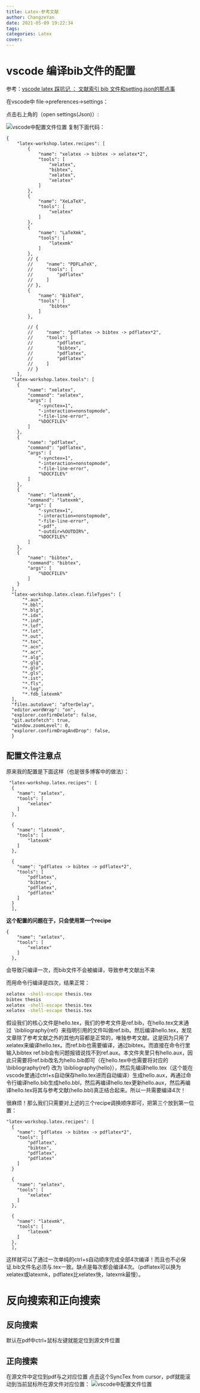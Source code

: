 ```yaml
---
title: Latex-参考文献
author: ChangzeYan
date: 2021-05-09 19:22:34
tags: 
categories: Latex
cover:
---
```


# vscode 编译bib文件的配置

参考：[vscode latex 踩坑记 ： 文献索引 bib 文件和setting.json的那点事](https://blog.csdn.net/lishu14/article/details/102774145)

在vscode中 file->preferences->settings：

点击右上角的（open settings(Json)）:

![vscode中配置文件位置](https://github.com/ChangzeYan/ChangzeYan.github.io/raw/hexo/source/pic/vscode-latex-setting.png)
复制下面代码：
```
{
    "latex-workshop.latex.recipes": [
        {
            "name": "xelatex -> bibtex -> xelatex*2",
            "tools": [
                "xelatex",
                "bibtex",
                "xelatex",
                "xelatex"
            ]
        },
        {
            "name": "XeLaTeX",
            "tools": [
                "xelatex"
            ]
        },
        {
            "name": "LaTeXmk",
            "tools": [
                "latexmk"
            ]
        },
        // {
        //     "name": "PDFLaTeX",
        //     "tools": [
        //         "pdflatex"
        //     ]
        // },
        {
            "name": "BibTeX",
            "tools": [
                "bibtex"
            ]
        },
        
        // {
        //     "name": "pdflatex -> bibtex -> pdflatex*2",
        //     "tools": [
        //         "pdflatex",
        //         "bibtex",
        //         "pdflatex",
        //         "pdflatex"
        //     ]
        // }
    ],
  "latex-workshop.latex.tools": [
    {
        "name": "xelatex",
        "command": "xelatex",
        "args": [
            "-synctex=1",
            "-interaction=nonstopmode",
            "-file-line-error",
            "%DOCFILE%"
        ]
    },
    {
        "name": "pdflatex",
        "command": "pdflatex",
        "args": [
            "-synctex=1",
            "-interaction=nonstopmode",
            "-file-line-error",
            "%DOCFILE%"
        ]
    },
    {
        "name": "latexmk",
        "command": "latexmk",
        "args": [
            "-synctex=1",
            "-interaction=nonstopmode",
            "-file-line-error",
            "-pdf",
            "-outdir=%OUTDIR%",
            "%DOCFILE%"
        ]
    },
    {
        "name": "bibtex",
        "command": "bibtex",
        "args": [
            "%DOCFILE%"
        ]
    }
  ],
  "latex-workshop.latex.clean.fileTypes": [
      "*.aux",
      "*.bbl",
      "*.blg",
      "*.idx",
      "*.ind",
      "*.lof",
      "*.lot",
      "*.out",
      "*.toc",
      "*.acn",
      "*.acr",
      "*.alg",
      "*.glg",
      "*.glo",
      "*.gls",
      "*.ist",
      "*.fls",
      "*.log",
      "*.fdb_latexmk"
  ],
  "files.autoSave": "afterDelay",
  "editor.wordWrap": "on",
  "explorer.confirmDelete": false,
  "git.autofetch": true,
  "window.zoomLevel": 0,
  "explorer.confirmDragAndDrop": false,
  }
```

## 配置文件注意点
原来我的配置是下面这样（也是很多博客中的做法）：
```
 "latex-workshop.latex.recipes": [
  {
    "name": "xelatex",
    "tools": [
        "xelatex"
    ]
  },
 
  {
    "name": "latexmk",
    "tools": [
        "latexmk"
    ]
  },
  
  {
    "name": "pdflatex -> bibtex -> pdflatex*2",
    "tools": [
        "pdflatex",
        "bibtex",
        "pdflatex",
        "pdflatex"
    ]
  }
  ],

```

**这个配置的问题在于，只会使用第一个recipe**

```
{
    "name": "xelatex",
    "tools": [
        "xelatex"
    ]
  },
```

会导致只编译一次，而bib文件不会被编译，导致参考文献出不来

而用命令行编译是四次，结果正常：
```bash
xelatex -shell-escape thesis.tex
bibtex thesis
xelatex -shell-escape thesis.tex
xelatex -shell-escape thesis.tex
```


假设我们的核心文件是hello.tex，我们的参考文件是ref.bib，在hello.tex文末通过  \bibliography{ref}  来指明引用的文件叫做ref.bib。然后编译hello.tex，发现文章除了参考文献之外的其他内容都是正常的，唯独参考文献。这是因为只用了xelatex来编译hello.tex。而ref.bib也需要编译，通过bibtex。而直接在命令行里输入bibtex ref.bib会有问题报错说找不到ref.aux。本文件夹里只有hello.aux，因此只需要将ref.bib改名为hello.bib即可（在hello.tex中也需要将对应的 \bibliography{ref} 改为 \bibliography{hello}），然后先编译hello.tex（这个能在vscode里通过ctrl+s自动保存hello.tex进而自动编译）生成hello.aux，再通过命令行编译hello.bib生成hello.bbl，然后再编译hello.tex更新hello.aux，然后再编译hello.tex将其与参考文献(hello.bbl)真正结合起来。所以一共需要编译4次！

很麻烦！那么我们只需要对上述的三个recipe调换顺序即可，把第三个放到第一位置：
```
"latex-workshop.latex.recipes": [
  {
    "name": "pdflatex -> bibtex -> pdflatex*2",
    "tools": [
        "pdflatex",
        "bibtex",
        "pdflatex",
        "pdflatex"
    ]
  }
 
  {
    "name": "xelatex",
    "tools": [
        "xelatex"
    ]
  },
 
  {
    "name": "latexmk",
    "tools": [
        "latexmk"
    ]
  },
  ],
  ```

  这样就可以了通过一次单纯的ctrl+s自动顺序完成全部4次编译！而且也不必保证.bib文件名必须与.tex一致。缺点是每次都会编译4次。（pdflatex可以换为xelatex或latexmk，pdflatex比xelatex快，latexmk最慢）。

  # 反向搜索和正向搜索
  ## 反向搜索
  默认在pdf中ctrl+鼠标左键就能定位到源文件位置

  ## 正向搜索
  在源文件中定位到pdf与之对应位置
 点击这个SyncTex from cursor，pdf就能滚动到当前鼠标所在源文件对应位置：
  ![vscode中配置文件位置](https://github.com/ChangzeYan/ChangzeYan.github.io/raw/hexo/source/pic/vscode-latex-setting_search.png)